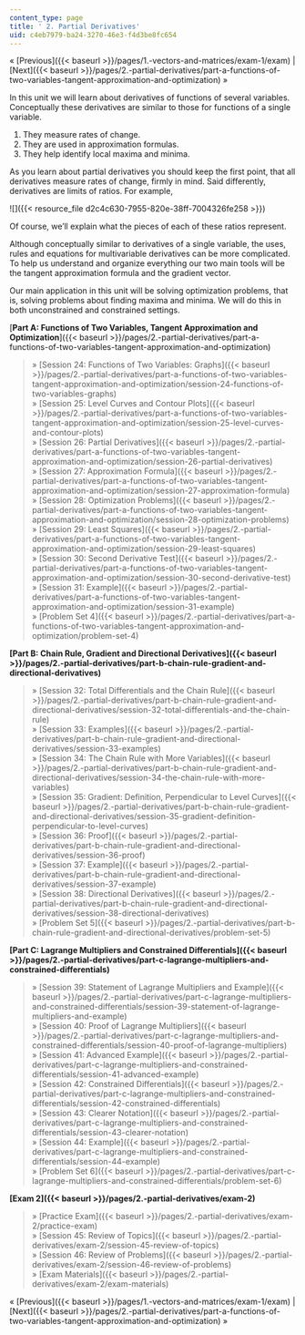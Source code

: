 ```yaml
---
content_type: page
title: ' 2. Partial Derivatives'
uid: c4eb7979-ba24-3270-46e3-f4d3be8fc654
---
```


« [Previous]({{< baseurl >}}/pages/1.-vectors-and-matrices/exam-1/exam) | [Next]({{< baseurl >}}/pages/2.-partial-derivatives/part-a-functions-of-two-variables-tangent-approximation-and-optimization) »

In this unit we will learn about derivatives of functions of several variables. Conceptually these derivatives are similar to those for functions of a single variable.

1.  They measure rates of change.
2.  They are used in approximation formulas.
3.  They help identify local maxima and minima.

As you learn about partial derivatives you should keep the first point, that all derivatives measure rates of change, firmly in mind. Said differently, derivatives are limits of ratios. For example,

![]({{< resource_file d2c4c630-7955-820e-38ff-7004326fe258 >}})

Of course, we’ll explain what the pieces of each of these ratios represent.

Although conceptually similar to derivatives of a single variable, the uses, rules and equations for multivariable derivatives can be more complicated. To help us understand and organize everything our two main tools will be the tangent approximation formula and the gradient vector.

Our main application in this unit will be solving optimization problems, that is, solving problems about finding maxima and minima. We will do this in both unconstrained and constrained settings.

[**Part A: Functions of Two Variables, Tangent Approximation and Optimization**]({{< baseurl >}}/pages/2.-partial-derivatives/part-a-functions-of-two-variables-tangent-approximation-and-optimization)

> » [Session 24: Functions of Two Variables: Graphs]({{< baseurl >}}/pages/2.-partial-derivatives/part-a-functions-of-two-variables-tangent-approximation-and-optimization/session-24-functions-of-two-variables-graphs)  
> » [Session 25: Level Curves and Contour Plots]({{< baseurl >}}/pages/2.-partial-derivatives/part-a-functions-of-two-variables-tangent-approximation-and-optimization/session-25-level-curves-and-contour-plots)  
> » [Session 26: Partial Derivatives]({{< baseurl >}}/pages/2.-partial-derivatives/part-a-functions-of-two-variables-tangent-approximation-and-optimization/session-26-partial-derivatives)  
> » [Session 27: Approximation Formula]({{< baseurl >}}/pages/2.-partial-derivatives/part-a-functions-of-two-variables-tangent-approximation-and-optimization/session-27-approximation-formula)  
> » [Session 28: Optimization Problems]({{< baseurl >}}/pages/2.-partial-derivatives/part-a-functions-of-two-variables-tangent-approximation-and-optimization/session-28-optimization-problems)  
> » [Session 29: Least Squares]({{< baseurl >}}/pages/2.-partial-derivatives/part-a-functions-of-two-variables-tangent-approximation-and-optimization/session-29-least-squares)  
> » [Session 30: Second Derivative Test]({{< baseurl >}}/pages/2.-partial-derivatives/part-a-functions-of-two-variables-tangent-approximation-and-optimization/session-30-second-derivative-test)  
> » [Session 31: Example]({{< baseurl >}}/pages/2.-partial-derivatives/part-a-functions-of-two-variables-tangent-approximation-and-optimization/session-31-example)  
> » [Problem Set 4]({{< baseurl >}}/pages/2.-partial-derivatives/part-a-functions-of-two-variables-tangent-approximation-and-optimization/problem-set-4)

**[Part B: Chain Rule, Gradient and Directional Derivatives]({{< baseurl >}}/pages/2.-partial-derivatives/part-b-chain-rule-gradient-and-directional-derivatives)**

> » [Session 32: Total Differentials and the Chain Rule]({{< baseurl >}}/pages/2.-partial-derivatives/part-b-chain-rule-gradient-and-directional-derivatives/session-32-total-differentials-and-the-chain-rule)  
> » [Session 33: Examples]({{< baseurl >}}/pages/2.-partial-derivatives/part-b-chain-rule-gradient-and-directional-derivatives/session-33-examples)  
> » [Session 34: The Chain Rule with More Variables]({{< baseurl >}}/pages/2.-partial-derivatives/part-b-chain-rule-gradient-and-directional-derivatives/session-34-the-chain-rule-with-more-variables)  
> » [Session 35: Gradient: Definition, Perpendicular to Level Curves]({{< baseurl >}}/pages/2.-partial-derivatives/part-b-chain-rule-gradient-and-directional-derivatives/session-35-gradient-definition-perpendicular-to-level-curves)  
> » [Session 36: Proof]({{< baseurl >}}/pages/2.-partial-derivatives/part-b-chain-rule-gradient-and-directional-derivatives/session-36-proof)  
> » [Session 37: Example]({{< baseurl >}}/pages/2.-partial-derivatives/part-b-chain-rule-gradient-and-directional-derivatives/session-37-example)  
> » [Session 38: Directional Derivatives]({{< baseurl >}}/pages/2.-partial-derivatives/part-b-chain-rule-gradient-and-directional-derivatives/session-38-directional-derivatives)  
> » [Problem Set 5]({{< baseurl >}}/pages/2.-partial-derivatives/part-b-chain-rule-gradient-and-directional-derivatives/problem-set-5)

**[Part C: Lagrange Multipliers and Constrained Differentials]({{< baseurl >}}/pages/2.-partial-derivatives/part-c-lagrange-multipliers-and-constrained-differentials)**

> » [Session 39: Statement of Lagrange Multipliers and Example]({{< baseurl >}}/pages/2.-partial-derivatives/part-c-lagrange-multipliers-and-constrained-differentials/session-39-statement-of-lagrange-multipliers-and-example)  
> » [Session 40: Proof of Lagrange Multipliers]({{< baseurl >}}/pages/2.-partial-derivatives/part-c-lagrange-multipliers-and-constrained-differentials/session-40-proof-of-lagrange-multipliers)  
> » [Session 41: Advanced Example]({{< baseurl >}}/pages/2.-partial-derivatives/part-c-lagrange-multipliers-and-constrained-differentials/session-41-advanced-example)  
> » [Session 42: Constrained Differentials]({{< baseurl >}}/pages/2.-partial-derivatives/part-c-lagrange-multipliers-and-constrained-differentials/session-42-constrained-differentials)  
> » [Session 43: Clearer Notation]({{< baseurl >}}/pages/2.-partial-derivatives/part-c-lagrange-multipliers-and-constrained-differentials/session-43-clearer-notation)  
> » [Session 44: Example]({{< baseurl >}}/pages/2.-partial-derivatives/part-c-lagrange-multipliers-and-constrained-differentials/session-44-example)  
> » [Problem Set 6]({{< baseurl >}}/pages/2.-partial-derivatives/part-c-lagrange-multipliers-and-constrained-differentials/problem-set-6)

**[Exam 2]({{< baseurl >}}/pages/2.-partial-derivatives/exam-2)**

> » [Practice Exam]({{< baseurl >}}/pages/2.-partial-derivatives/exam-2/practice-exam)  
> » [Session 45: Review of Topics]({{< baseurl >}}/pages/2.-partial-derivatives/exam-2/session-45-review-of-topics)  
> » [Session 46: Review of Problems]({{< baseurl >}}/pages/2.-partial-derivatives/exam-2/session-46-review-of-problems)  
> » [Exam Materials]({{< baseurl >}}/pages/2.-partial-derivatives/exam-2/exam-materials)

« [Previous]({{< baseurl >}}/pages/1.-vectors-and-matrices/exam-1/exam) | [Next]({{< baseurl >}}/pages/2.-partial-derivatives/part-a-functions-of-two-variables-tangent-approximation-and-optimization) »